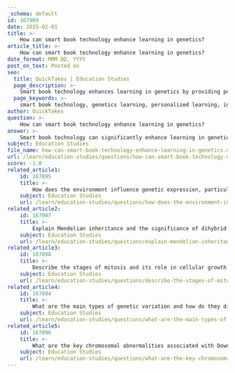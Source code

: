 ```yaml
---
_schema: default
id: 167909
date: 2025-02-01
title: >-
    How can smart book technology enhance learning in genetics?
article_title: >-
    How can smart book technology enhance learning in genetics?
date_format: MMM DD, YYYY
post_on_text: Posted on
seo:
  title: QuickTakes | Education Studies
  page_description: >-
    Smart book technology enhances learning in genetics by providing personalized experiences, interactive features, immediate feedback, progress tracking, and adaptive learning. This technology supports students in mastering complex concepts effectively.
  page_keywords: >-
    smart book technology, genetics learning, personalized learning, interactive textbooks, immediate feedback, progress tracking, adaptive learning, accessibility, digital education, complex genetic concepts
author: QuickTakes
question: >-
    How can smart book technology enhance learning in genetics?
answer: >-
    Smart book technology can significantly enhance learning in genetics through several key features that cater to individual learning needs and preferences. Here are some ways in which this technology can be beneficial:\n\n1. **Personalized Learning Experience**: Smart books adapt to the learning pace and style of each student. For instance, if a student struggles with a particular concept in genetics, such as the structure of DNA or the process of meiosis, the smart book can provide additional resources, quizzes, and explanations tailored to that topic. This personalized approach helps students master challenging concepts before moving on.\n\n2. **Interactive Features**: These digital textbooks often include interactive elements such as quizzes, flashcards, and multimedia resources (videos, animations, and diagrams). For example, a smart book on genetics might feature animations that illustrate the process of gene expression or the mechanisms of genetic mutations, making complex topics more accessible and engaging.\n\n3. **Immediate Feedback**: Smart book technology typically offers instant feedback on quizzes and exercises. This allows students to identify areas where they need improvement right away. If a student answers a question incorrectly, the system can provide hints or direct them to relevant sections of the textbook for review, reinforcing learning through immediate correction.\n\n4. **Progress Tracking**: Many smart book platforms include features that track a student's progress over time. This can help learners see how they are improving in their understanding of genetics concepts, such as inheritance patterns or genetic diseases like cystic fibrosis and phenylketonuria (PKU). By visualizing their progress, students can stay motivated and focused on their learning goals.\n\n5. **Adaptive Learning Technology**: Smart books often incorporate adaptive learning technology, which adjusts the content and difficulty based on the student's performance. For example, if a student consistently performs well on basic genetics questions, the system may introduce more advanced topics, such as chromosomal abnormalities or the genotype-phenotype relationship, ensuring that the learning experience remains challenging and relevant.\n\n6. **Accessibility and Convenience**: Being digital, smart books can be accessed from various devices, allowing students to study anytime and anywhere. This flexibility is particularly beneficial for complex subjects like genetics, where students may want to review material outside of traditional classroom settings.\n\nIn summary, smart book technology enhances learning in genetics by providing a personalized, interactive, and adaptive educational experience. This approach not only helps students grasp complex genetic concepts more effectively but also fosters a deeper understanding of the subject matter through continuous engagement and feedback.
subject: Education Studies
file_name: how-can-smart-book-technology-enhance-learning-in-genetics.md
url: /learn/education-studies/questions/how-can-smart-book-technology-enhance-learning-in-genetics
score: -1.0
related_article1:
    id: 167895
    title: >-
        How does the environment influence genetic expression, particularly in the case of Phenylketonuria (PKU)?
    subject: Education Studies
    url: /learn/education-studies/questions/how-does-the-environment-influence-genetic-expression-particularly-in-the-case-of-phenylketonuria-pku
related_article2:
    id: 167907
    title: >-
        Explain Mendelian inheritance and the significance of dihybrid crosses.
    subject: Education Studies
    url: /learn/education-studies/questions/explain-mendelian-inheritance-and-the-significance-of-dihybrid-crosses
related_article3:
    id: 167898
    title: >-
        Describe the stages of mitosis and its role in cellular growth.
    subject: Education Studies
    url: /learn/education-studies/questions/describe-the-stages-of-mitosis-and-its-role-in-cellular-growth
related_article4:
    id: 167894
    title: >-
        What are the main types of genetic variation and how do they differ?
    subject: Education Studies
    url: /learn/education-studies/questions/what-are-the-main-types-of-genetic-variation-and-how-do-they-differ
related_article5:
    id: 167896
    title: >-
        What are the key chromosomal abnormalities associated with Down Syndrome?
    subject: Education Studies
    url: /learn/education-studies/questions/what-are-the-key-chromosomal-abnormalities-associated-with-down-syndrome
---
```


&nbsp;